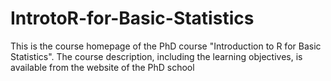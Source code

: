 # IntrotoR-for-Basic-Statistics
This is the course homepage of the PhD course "Introduction to R for Basic Statistics". The course description, including the learning objectives, is available from the website of the PhD school
